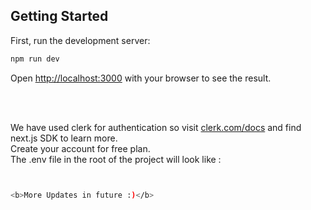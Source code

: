 ## Getting Started

First, run the development server:

```bash
npm run dev
```

Open [http://localhost:3000](http://localhost:3000) with your browser to see the result.

<br><br>

We have used clerk for authentication so visit [clerk.com/docs](https://www.clerk.com/docs) and find next.js SDK to learn more. <br>
Create your account for free plan. <br>
The .env file in the root of the project will look like : <br>
```bash


<b>More Updates in future :)</b>



